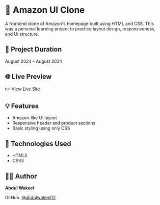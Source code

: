# 🛒 Amazon UI Clone

A frontend clone of Amazon's homepage built using HTML and CSS. This was a personal learning project to practice layout design, responsiveness, and UI structure.

## 📅 Project Duration

August 2024 – August 2024

## 🌐 Live Preview

👉 [View Live Site](https://abdulwakeel12.github.io/amazon-ui-clone/)

## 💡 Features

- Amazon-like UI layout
- Responsive header and product sections
- Basic styling using only CSS

## 📁 Technologies Used

- HTML5
- CSS3

## 🙋‍♂️ Author

**Abdul Wakeel**

GitHub: [@abdulwakeel12](https://github.com/abdulwakeel12)
